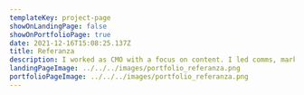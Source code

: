 ```yaml
---
templateKey: project-page
showOnLandingPage: false
showOnPortfolioPage: true
date: 2021-12-16T15:08:25.137Z
title: Referanza
description: I worked as CMO with a focus on content. I led comms, marketing, branding, and copy.
landingPageImage: ../../../images/portfolio_referanza.png
portfolioPageImage: ../../../images/portfolio_referanza.png
---
```

